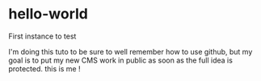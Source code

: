 # hello-world
First instance to test

I'm doing this tuto to be sure to well remember how to use github, 
but my goal is to put my new CMS work in public as soon as the full idea is protected.
this is me !
